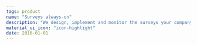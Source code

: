 ```yaml
---
tags: product
name: "Surveys always-on"
description: "We design, implement and monitor the surveys your company need to better understand its ecosystem, react accordingly and generate conversions."
material_ui_icon: "icon-highlight"
date: 2016-01-01
---
```

